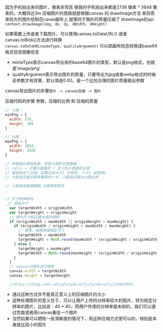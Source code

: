 因为手机拍出来的图片，像素非常高 像我的手机拍出来都是2736 像素 * 3648 像素的，大概将近3m
压缩图片的思路就是根据canvas 的 drawImage方法 来将原来较大的图片绘制在cavas画布上
就等同于图片的质量压缩了
drawImage的api
`context.drawImage(img, dx, dy, dWidth, dHeight)`

如果需要上传或者下载图片，可以使用canvas.toDataURL() 或者 canvas.toBlob()方法进行转换  
`canvas.toDataURL(mimeType, qualityArgument)`
可以把画布信息转换成base64格式信息图像信息

- mimeType表示canvas导出来的base64图片的类型，默认是png格式，也就是'image/png'
- qualityArgument表示导出图片的质量，只要导出为jpg或者webp格式的时候此参数才有效果，默认值是0.92。是一个比较合理的图片质量输出参数

canvas导出图片的步骤`图片 -> canvas压缩 -> 图片`

压缩代码的步骤
参数，压缩的比例  和 压缩的质量
```js
// 小图
minPng = {
  width: 170,
  height: 300
}

// 大图
maxPng = {
  width: 1024,
  height: 1920
}

// 获取图片原始信息，获取大图的长宽数据
// ratio = 计算大图面积 / 定义的小图面积比例
// 再使用这个比例，如果比例大于1 开根号, 小于1 就使用1
// 大图会压缩为原来像素的一半，小图会压缩为小图比例

// 小图用来做缩略图,大图用来预览


// 尺寸转换规则
 // 目标尺寸
  var targetWidth = originWidth
  var targetHeight = originHeight
  // 图片尺寸超过最大值的限制
  if (originWidth > maxWidth || originHeight > maxHeight) {
    if (originWidth / originHeight > maxWidth / maxHeight) {
      // 更宽，按照宽度限定尺寸
      targetWidth = maxWidth
      targetHeight = Math.round(maxWidth * (originHeight / originWidth))
    } else {
      targetHeight = maxHeight
      targetWidth = Math.round(maxHeight * (originWidth / originHeight))
    }
  }
  // canvas对图片进行缩放
  canvas.width = targetWidth
  canvas.height = targetHeight

  //https://blog.csdn.net/glorydx/article/details/124847952
```
- 通过这种方式并不能真正意义上的压缩图片的大小
- 这种处理图片的意义在于，可以让用户上传的分辨率较大的图片，转为规定分辨率的图片，比如说：40 * 40，而用户传递的分辨率是未知的，我们可以通过剪裁或者用canvas重绘一个图片
- 当然如果可以牺牲一些清晰度的情况下，用这种压缩方式使可以的，特别是本身就比较小的图片